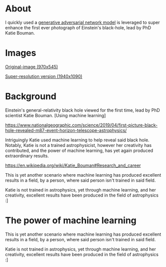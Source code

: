 About
===
I quickly used a [generative adversarial network model](https://github.com/idealo/image-super-resolution) is leveraged to super enhance the first ever photograph of Einstein's black-hole, lead by PhD Katie Bouman.

Images
===
[Original-image (970x545)](https://github.com/JordanMicahBennett/EINSTEIN-BLACK-HOLE-PHOTOGRAPH-ENHANCEMENT/blob/master/source-code/einstein_katie-bouman_black-hole_photograph%20%5Boriginal-version%5D.jpg)

[Super-resolution version (1940x1090)](https://github.com/JordanMicahBennett/EINSTEIN-BLACK-HOLE-PHOTOGRAPH-ENHANCEMENT/blob/master/source-code/einstein_katie-bouman_black-hole_photograph%20%5Bsuper-resolution-version%5D.jpg)

Background
===
Einstein's general-relativity black hole viewed for the first time, lead by PhD scientist Katie Bouman. [Using machine learning]

https://www.nationalgeographic.com/science/2019/04/first-picture-black-hole-revealed-m87-event-horizon-telescope-astrophysics/

Intriguingly Katie used machine learning to help reveal said black hole. Notably, Katie is not a trained astrophysicist, however her creativity has contributed, and the power of machine learning, has yet again produced extraordinary results.

https://en.wikipedia.org/wiki/Katie_Bouman#Research_and_career

This is yet another scenario where machine learning has produced excellent results in a field, by a person, where said person isn't trained in said field.

Katie is not trained in astrophysics, yet through machine learning, and her creativity, excellent results have been produced in the field of astrophysics :]

The power of machine learning
==
This is yet another scenario where machine learning has produced excellent results in a field, by a person, where said person isn't trained in said field.

Katie is not trained in astrophysics, yet through machine learning, and her creativity, excellent results have been produced in the field of astrophysics :]
